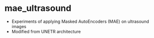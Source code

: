 # mae_ultrasound
- Experiments of applying Masked AutoEncoders (MAE) on ultrasound images
- Modified from UNETR architecture
